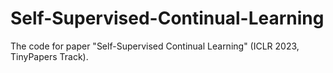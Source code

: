 # Self-Supervised-Continual-Learning
The code for paper "Self-Supervised Continual Learning" (ICLR 2023, TinyPapers Track).
